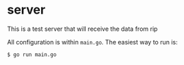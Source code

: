 # server

This is a test server that will receive the data from rip

All configuration is within `main.go`. The easiest way to run is:

```
$ go run main.go
```
